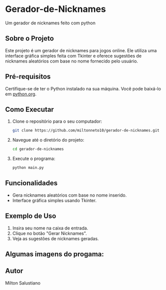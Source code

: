 # Gerador-de-Nicknames
Um gerador de nicknames feito com python
## Sobre o Projeto

Este projeto é um gerador de nicknames para jogos online. Ele utiliza uma interface gráfica simples feita com Tkinter e oferece sugestões de nicknames aleatórios com base no nome fornecido pelo usuário.

## Pré-requisitos

Certifique-se de ter o Python instalado na sua máquina. Você pode baixá-lo em [python.org](https://www.python.org/).

## Como Executar

1. Clone o repositório para o seu computador:

    ```bash
    git clone https://github.com/miltonneto10/gerador-de-nicknames.git
    ```

2. Navegue até o diretório do projeto:

    ```bash
    cd gerador-de-nicknames
    ```

3. Execute o programa:

    ```bash
    python main.py
    ```

## Funcionalidades

- Gera nicknames aleatórios com base no nome inserido.
- Interface gráfica simples usando Tkinter.

## Exemplo de Uso

1. Insira seu nome na caixa de entrada.
2. Clique no botão "Gerar Nicknames".
3. Veja as sugestões de nicknames geradas.

## Algumas imagens do progama:

## Autor

Milton Salustiano
